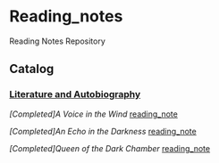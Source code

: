 # Reading_notes
Reading Notes Repository 
## Catalog

### [Literature and Autobiography](./Literature)

*[Completed]A Voice in the Wind* [reading_note](./Literature/A_voice_in_the_wind.md) 

*[Completed]An Echo in the Darkness* [reading_note](./Literature/An_echo_in_the_darkness.md)

*[Completed]Queen of the Dark Chamber* [reading_note](./Literature/Queen_of_the_Dark_Chamber.md) 
